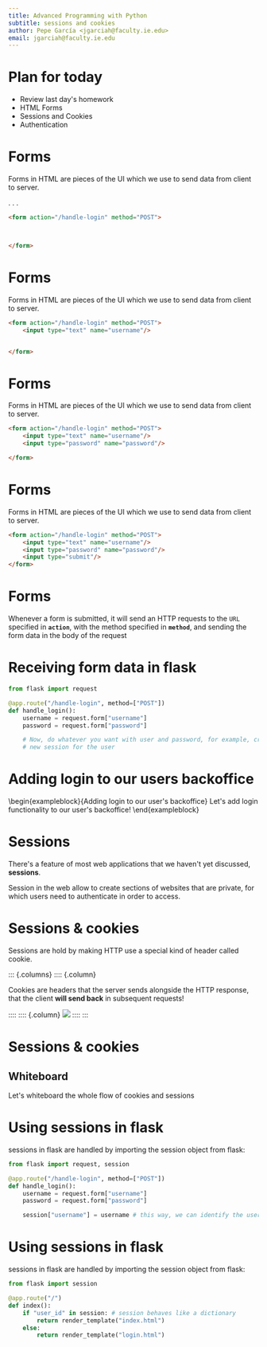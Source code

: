 ```yaml
---
title: Advanced Programming with Python
subtitle: sessions and cookies
author: Pepe García <jgarciah@faculty.ie.edu>
email: jgarciah@faculty.ie.edu
---
```


# Plan for today

- Review last day's homework
- HTML Forms
- Sessions and Cookies
- Authentication

# Forms

Forms in HTML are pieces of the UI which we use to send data from client to
server.

. . .

```html
<form action="/handle-login" method="POST">



</form>
```

# Forms

Forms in HTML are pieces of the UI which we use to send data from client to
server.

```html
<form action="/handle-login" method="POST">
    <input type="text" name="username"/>


</form>
```

# Forms

Forms in HTML are pieces of the UI which we use to send data from client to
server.

```html
<form action="/handle-login" method="POST">
    <input type="text" name="username"/>
    <input type="password" name="password"/>

</form>
```

# Forms

Forms in HTML are pieces of the UI which we use to send data from client to
server.

```html
<form action="/handle-login" method="POST">
    <input type="text" name="username"/>
    <input type="password" name="password"/>
    <input type="submit"/>
</form>
```

# Forms

Whenever a form is submitted, it will send an HTTP requests to the `URL`
specified in **`action`**, with the method specified in **`method`**, and
sending the form data in the body of the request

# Receiving form data in flask

```python
from flask import request

@app.route("/handle-login", method=["POST"])
def handle_login():
    username = request.form["username"]
    password = request.form["password"]

    # Now, do whatever you want with user and password, for example, create a 
    # new session for the user
```

# Adding login to our users backoffice

\begin{exampleblock}{Adding login to our user's backoffice}
Let's add login functionality to our user's backoffice!
\end{exampleblock}

# Sessions

There's a feature of most web applications that we haven't yet
discussed, **sessions**.

Session in the web allow to create sections of websites that are
private, for which users need to authenticate in order to access.

# Sessions & cookies

Sessions are hold by making HTTP use a special kind of header called
cookie.

::: {.columns}
:::: {.column}

Cookies are headers that the server sends alongside the HTTP response,
that the client **will send back** in subsequent requests!

::::
:::: {.column}
![](https://imagesvc.meredithcorp.io/v3/mm/image?url=https%3A%2F%2Fstatic.onecms.io%2Fwp-content%2Fuploads%2Fsites%2F9%2F2017%2F11%2Fthe-joy-of-cookies-cookie-monster-blog0817.jpg&q=85)
::::
:::

# Sessions & cookies

## Whiteboard

Let's whiteboard the whole flow of cookies and sessions

# Using sessions in flask

sessions in flask are handled by importing the session object from
flask:

```python
from flask import request, session

@app.route("/handle-login", method=["POST"])
def handle_login():
    username = request.form["username"]
    password = request.form["password"]

    session["username"] = username # this way, we can identify the username
```

# Using sessions in flask

sessions in flask are handled by importing the session object from
flask:

```python
from flask import session

@app.route("/")
def index():
    if "user_id" in session: # session behaves like a dictionary
        return render_template("index.html")
    else:
        return render_template("login.html")
```

